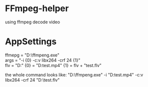 # FFmpeg-helper
using ffmpeg decode video

# AppSettings
ffmepg = "D:\ffmpeng.exe" <br/>
args = "-i {0} -c:v libx264 -crf 24 {1}" <br/>
flv = "D:\"
{0} = "D\:test.mp4"
{1} = flv + "test.flv"
 
the whole command looks like: 
"D:\ffmpeng.exe" -i "D\:test.mp4" -c:v libx264 -crf 24 "D:\test.flv"
